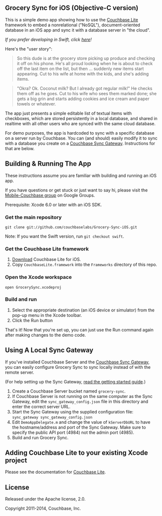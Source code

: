 ## Grocery Sync for iOS (Objective-C version)

This is a simple demo app showing how to use the [Couchbase Lite][1] framework to embed a nonrelational ("NoSQL"), document-oriented database in an iOS app and sync it with a database server in "the cloud".

_If you prefer developing in Swift, click [here](https://github.com/couchbaselabs/Grocery-Sync-iOS/tree/swift)!_

Here's the "user story":

> So this dude is at the grocery store picking up produce and checking it off on his phone. He's all proud looking when he is about to check off the last item on the list, but then ... suddenly new items start appearing. Cut to his wife at home with the kids, and she's adding items.

> "Okra? Ok. Coconut milk? But I already got regular milk!" He checks them off as he goes. Cut to his wife who sees them marked done; she gets a big grin and starts adding cookies and ice cream and paper towels or whatever.

The app just presents a simple editable list of textual items with checkboxes, which are stored persistently in a local database, and shared in realtime with all other users who are synced with the same cloud database.

For demo purposes, the app is hardcoded to sync with a specific database on a server run by Couchbase. You can (and should) easily modify it to sync with a database you create on a [Couchbase Sync Gateway][7]. Instructions for that are below.

## Building & Running The App

These instructions assume you are familiar with building and running an iOS app.

If you have questions or get stuck or just want to say hi, please visit the [Mobile-Couchbase group][4] on Google Groups.

Prerequisite: Xcode 6.0 or later with an iOS SDK.

### Get the main repository

    git clone git://github.com/couchbaselabs/Grocery-Sync-iOS.git

Note: If you want the Swift version, run `git checkout swift`.

### Get the Couchbase Lite framework

1. [Download][1] Couchbase Lite for iOS.
2. Copy `CouchbaseLite.framework` into the `Frameworks` directory of this repo.

### Open the Xcode workspace

    open GrocerySync.xcodeproj

### Build and run

1. Select the appropriate destination (an iOS device or simulator) from the pop-up menu in the Xcode toolbar.
2. Click the Run button

That's it! Now that you're set up, you can just use the Run command again after making changes to the demo code.

## Using A Local Sync Gateway

If you've installed Couchbase Server and the [Couchbase Sync Gateway][7], you can easily configure
Grocery Sync to sync locally instead of with the remote server.

(For help setting up the Sync Gateway, [read the getting started guide][8].)

1. Create a Couchbase Server bucket named `grocery-sync`.
2. If Couchbase Server is not running on the same computer as the Sync Gateway, edit the `sync_gateway_config.json` file in this directory and enter the correct server URL.
3. Start the Sync Gateway using the supplied configuration file: `sync_gateway sync_gateway_config.json`
4. Edit `DemoAppDelegate.m` and change the value of `kServerDbURL` to have the hostname/address and port of the Sync Gateway. Make sure to specify the public API port (4984) not the admin port (4985).
5. Build and run Grocery Sync.

## Adding Couchbase Lite to your existing Xcode project

Please see the documentation for [Couchbase Lite][6].


## License

Released under the Apache license, 2.0.

Copyright 2011-2014, Couchbase, Inc.

[1]: http://www.couchbase.com/download#cb-mobile
[2]: http://couchdb.apache.org
[4]: https://groups.google.com/group/mobile-couchbase
[6]: http://docs.couchbase.com/couchbase-lite/cbl-ios/#adding-couchbase-lite-to-your-app
[7]: http://www.couchbase.com/mobile#sync-gateway
[8]: http://developer.couchbase.com/mobile/develop/guides/sync-gateway/index.html